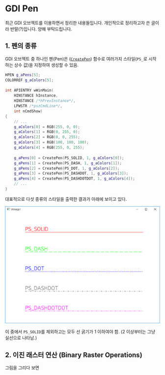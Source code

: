 # GDI Pen
최근 GDI 오브젝트를 이용하면서 정리한 내용들입니다. 개인적으로 정리하고자 쓴 글이라 반말(?)입니다. 양해 부탁드립니다.

## 1. 펜의 종류
GDI 오브젝트 중 하나인 펜(Pen)은 ([`CreatePen`](https://docs.microsoft.com/en-us/windows/desktop/api/wingdi/nf-wingdi-createpen)) 함수로 여러가지 스타일(`PS_`로 시작하는 상수 값)을 지정하여 생성할 수 있음.

```c++
HPEN g_aPens[5];
COLORREF g_aColors[5];

int APIENTRY wWinMain(
    HINSTANCE hInstance,
    HINSTANCE /*hPrevInstance*/,
    LPWSTR /*pszCmdLine*/,
    int nCmdShow)
{
    // ...
    g_aColors[0] = RGB(255, 0, 0);
    g_aColors[1] = RGB(0, 255, 0);
    g_aColors[2] = RGB(0, 0, 255);
    g_aColors[3] = RGB(100, 100, 100);
    g_aColors[4] = RGB(255, 0, 255);

    g_aPens[0] = CreatePen(PS_SOLID, 1, g_aColors[0]);
    g_aPens[1] = CreatePen(PS_DASH, 1, g_aColors[1]);
    g_aPens[2] = CreatePen(PS_DOT, 1, g_aColors[2]);
    g_aPens[3] = CreatePen(PS_DASHDOT, 1, g_aColors[3]);
    g_aPens[4] = CreatePen(PS_DASHDOTDOT, 1, g_aColors[4]);
    // ...
}
```

대표적으로 다섯 종류의 스타일을 출력한 결과가 아래에 보이고 있다.

![001.png](001.png)

이 중에서 `PS_SOLID`를 제외하고는 모두 선 굵기가 1 이하여야 함. (2 이상부터는 그냥 실선으로 나타남.)

## 2. 이진 래스터 연산 (Binary Raster Operations)
그림을 그리다 보면 